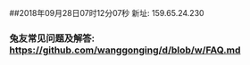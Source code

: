 ##2018年09月28日07时12分07秒 新址: 159.65.24.230
### 兔友常见问题及解答: https://github.com/wanggonging/d/blob/w/FAQ.md
